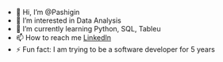 - 👋 Hi, I’m @Pashigin
- 👀 I’m interested in Data Analysis
- 🌱 I’m currently learning Python, SQL, Tableu
- 📫 How to reach me [LinkedIn](https://www.linkedin.com/in/ivan-pashigin)
- ⚡ Fun fact: I am trying to be a software developer for 5 years 

<!---
Pashigin/Pashigin is a ✨ special ✨ repository because its `README.md` (this file) appears on your GitHub profile.
You can click the Preview link to take a look at your changes.
--->
